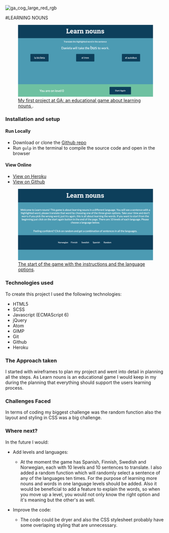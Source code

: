 ![ga_cog_large_red_rgb](https://cloud.githubusercontent.com/assets/40461/8183776/469f976e-1432-11e5-8199-6ac91363302b.png)

#LEARNING NOUNS

<figure>
  <a href="put the heroku here"><img src="./images/translateScreenshot.png"></a>
  <figcaption><a href="https://blj-ga-project1.herokuapp.com" title="LEARN NOUNS">My first project at GA: an educational game about learning nouns </a>.</figcaption>
</figure>

### [](https;//github.com/benlloydjones/wdi-project-1#setup)Installation and setup

#### Run Locally

- Download or clone the [Github repo](https://github.com/EvelinaKuu/wdi-first-project.git)
- Run `gulp` in the terminal to compile the source code and open in the browser

#### View Online

- [View on Heroku]()
- [View on Github](https://github.com/EvelinaKuu/wdi-first-project.git)

<figure>
  <a href="https://blj-ga-project1.herokuapp.com"><img src="./images/instructionsScreenshot.png""></a>
  <figcaption><a href="https://blj-ga-project1.herokuapp.com" title="Learn Nouns">The start of the game with the instructions and the language options</a>.</figcaption>
</figure>

### Technologies used

To create this project I used the following technologies:

- HTML5
- SCSS
- Javascript (ECMAScript 6)
- jQuery
- Atom
- GIMP
- Git
- Github
- Heroku

### The Approach taken

I started with wireframes to plan my project and went into detail in planning all the steps. As Learn nouns is an educational game I would keep in my during the planning that everything should support the users learning process.


### Challenges Faced

In terms of coding my biggest challenge was the random function also the layout and styling in CSS was a big challenge.

### Where next?

In the future I would:

- Add levels and languages:
  *  At the moment the game has Spanish, Finnish, Swedish and Norwegian, each with 10 levels and 10 sentences to translate. I also added a random function which will randomly select a sentence of any of the languages ten times. For the purpose of learning more nouns and words in one language levels should be added. Also it would be beneficial to add a feature to explain the words, so when you move up a level, you would not only know the right option and it's meaning but the other's as well.

- Improve the code:
  * The code could be dryer and also the CSS stylesheet probably have some overlaping styling that are unnecessary.
